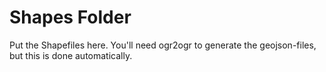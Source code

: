 Shapes Folder
=============

Put the Shapefiles here. You'll need ogr2ogr to generate the geojson-files, but this is done automatically.